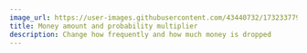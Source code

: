```yaml
---
image_url: https://user-images.githubusercontent.com/43440732/173233779-ffe01d13-d4c5-4f6e-bfff-043c6e9d36e1.gif
title: Money amount and probability multiplier
description: Change how frequently and how much money is dropped
---
```

